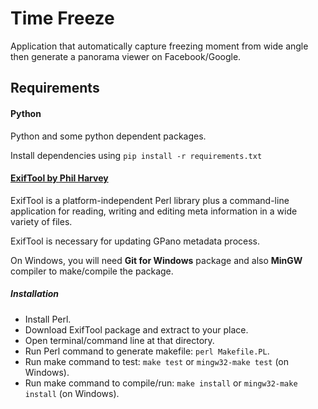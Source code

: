 # Time Freeze

Application that automatically capture freezing moment from wide angle then generate a panorama viewer on Facebook/Google.

## Requirements

#### Python

Python and some python dependent packages.

Install dependencies using `pip install -r requirements.txt`

#### [ExifTool by Phil Harvey](https://www.sno.phy.queensu.ca/~phil/exiftool/index.html)

ExifTool is a platform-independent Perl library plus a command-line application for reading, writing and editing meta information in a wide variety of files.

ExifTool is necessary for updating GPano metadata process. 

On Windows, you will need **Git for Windows** package and also **MinGW** compiler to make/compile the package.

##### Installation

- Install Perl.
- Download ExifTool package and extract to your place.
- Open terminal/command line at that directory.
- Run Perl command to generate makefile: `perl Makefile.PL`.
- Run make command to test: `make test` or `mingw32-make test` (on Windows).
- Run make command to compile/run: `make install` or `mingw32-make install` (on Windows).